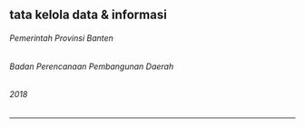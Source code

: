 ## **tata kelola data & informasi**

###### Pemerintah Provinsi Banten
###### Badan Perencanaan Pembangunan Daerah
###### 2018
---
